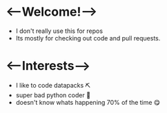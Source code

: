 # <--Welcome!-->
- I don't really use this for repos
- Its mostly for checking out code and pull requests.

# <--Interests-->
- I like to code datapacks ⛏️
- super bad python coder 🐍
- doesn't know whats happening 70% of the time 😋
